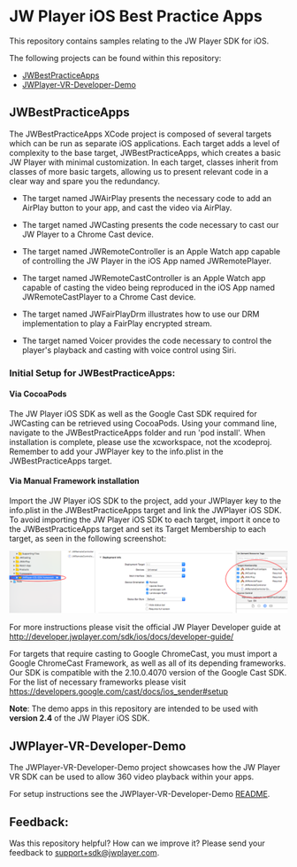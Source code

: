 # JW Player iOS Best Practice Apps

This repository contains samples relating to the JW Player SDK for iOS.

The following projects can be found within this repository:

- [JWBestPracticeApps](#jwbestpracticeapps)
- [JWPlayer-VR-Developer-Demo](#jwplayer-vr-developer-demo)

## JWBestPracticeApps

The JWBestPracticeApps XCode project is composed of several targets which can be run as separate iOS applications.
Each target adds a level of complexity to the base target, JWBestPracticeApps, which creates a basic JW Player with minimal customization. In each target, classes inherit from classes of more basic targets, allowing us to present relevant code in a clear way and spare you the redundancy.

- The target named JWAirPlay presents the necessary code to add an AirPlay button to your app, and cast the video via AirPlay.

- The target named JWCasting presents the code necessary to cast our JW Player to a Chrome Cast device.

- The target named JWRemoteController is an Apple Watch app capable of controlling the JW Player in the iOS App named JWRemotePlayer.

- The target named JWRemoteCastController is an Apple Watch app capable of casting the video being reproduced in the iOS App named JWRemoteCastPlayer to a Chrome Cast device.

- The target named JWFairPlayDrm illustrates how to use our DRM implementation to play a FairPlay encrypted stream.

- The target named Voicer provides the code necessary to control the player's playback and casting with voice control using Siri.

### Initial Setup for JWBestPracticeApps:

#### Via CocoaPods

The JW Player iOS SDK as well as the Google Cast SDK required for JWCasting can be retrieved using CocoaPods. Using your command line, navigate to the JWBestPracticeApps folder and run 'pod install'. When installation is complete, please use the xcworkspace, not the xcodeproj. Remember to add your JWPlayer key to the info.plist in the JWBestPracticeApps target.

#### Via Manual Framework installation

Import the JW Player iOS SDK to the project, add your JWPlayer key to the info.plist in the JWBestPracticeApps target and link the JWPlayer iOS SDK. To avoid importing the JW Player iOS SDK to each target, import it once to the JWBestPracticeApps target and set its Target Membership to each target, as seen in the following screenshot:

![Target Membership Screenshot](./images/target_membership.png)

For more instructions please visit the official JW Player Developer guide at http://developer.jwplayer.com/sdk/ios/docs/developer-guide/

For targets that require casting to Google ChromeCast, you must import a Google ChromeCast Framework, as well as all of its depending frameworks. Our SDK is compatible with the 2.10.0.4070 version of the Google Cast SDK. For the list of necessary frameworks please visit https://developers.google.com/cast/docs/ios_sender#setup

**Note**: The demo apps in this repository are intended to be used with **version 2.4** of the JW Player iOS SDK.

## JWPlayer-VR-Developer-Demo

The JWPlayer-VR-Developer-Demo project showcases how the JW Player VR SDK can be used to allow 360 video playback within your apps.

For setup instructions see the JWPlayer-VR-Developer-Demo [README](./JWPlayer-VR-Developer-Demo/README.md).

## **Feedback**:
Was this repository helpful? How can we improve it? Please send your feedback to support+sdk@jwplayer.com.
